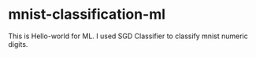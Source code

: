 # mnist-classification-ml
This is Hello-world for ML. I used SGD Classifier to classify mnist numeric digits.
